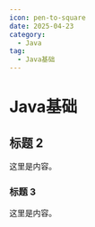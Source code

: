 ```yaml
---
icon: pen-to-square
date: 2025-04-23
category:
  - Java
tag:
  - Java基础
---
```


# Java基础

## 标题 2

这里是内容。

### 标题 3

这里是内容。
